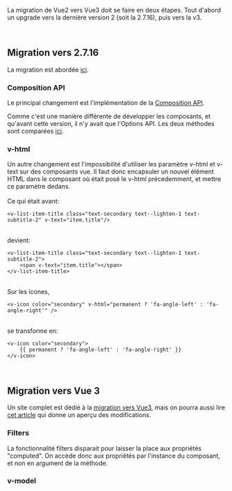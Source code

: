 La migration de Vue2 vers Vue3 doit se faire en deux étapes. Tout d'abord un upgrade vers la dernière version 2 (soit la 2.7.16), puis vers la v3.

&nbsp;
## Migration vers 2.7.16

La migration est abordée [ici](https://v2.vuejs.org/v2/guide/migration-vue-2-7.html).

### Composition API

Le principal changement est l'implémentation de la [Composition API](https://vuejs.org/guide/extras/composition-api-faq.html).

Comme c'est une manière différente de développer les composants, et qu'avant cette version, il n'y avait que l'Options API. Les deux méthodes sont comparées [ici](https://blog.logrocket.com/comparing-vue-3-options-api-composition-api/).

### v-html

Un autre changement est l'impossibilité d'utiliser les paramètre v-html et v-text sur des composants vue. Il faut donc encapsuler un nouvel élément HTML dans le composant où était posé le v-html précedemment, et mettre ce paramètre dedans.
\
\
Ce qui était avant:
```
<v-list-item-title class="text-secondary text--lighten-1 text-subtitle-2" v-text="item.title"/>
```
\
devient:
```
<v-list-item-title class="text-secondary text--lighten-1 text-subtitle-2">
    <span v-text="item.title"></span>
</v-list-item-title>
```
\
Sur les icones, 
```
<v-icon color="secondary" v-html="permanent ? 'fa-angle-left' : 'fa-angle-right'" />
```
\
se transforme en:
```
<v-icon color="secondary">
    {{ permanent ? 'fa-angle-left' : 'fa-angle-right' }}
</v-icon>
```

&nbsp;
## Migration vers Vue 3

Un site complet est dédié à la [migration vers Vue3](https://v3-migration.vuejs.org/), mais on pourra aussi lire [cet article](https://medium.com/simform-engineering/a-comprehensive-vue-2-to-vue-3-migration-guide-a00501bbc3f0) qui donne un aperçu des modifications.


### Filters

La fonctionnalité filters disparait pour laisser la place aux propriétés "computed". On accède donc aux propriétés par l'instance du composant, et non en argument de la méthode.

### v-model

